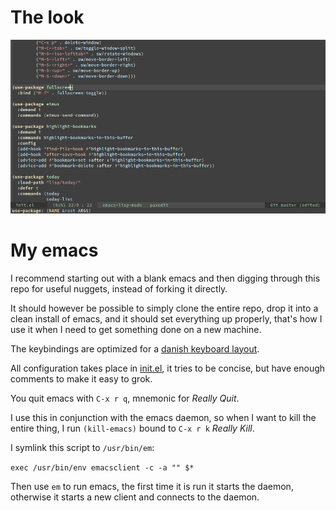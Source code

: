 # The look
![Screenshot of my emacs in action](emacs-screen.png?raw=true "Screenshot of my emacs in action")

# My emacs
I recommend starting out with a blank emacs and then digging through this repo
for useful nuggets, instead of forking it directly.

It should however be possible to simply clone the entire repo, drop it
into a clean install of emacs, and it should set everything up
properly, that's how I use it when I need to get something done on a
new machine.

The keybindings are optimized for a
[danish keyboard layout](http://fontmeme.com/images/danish-keyboard-550x183.png).

All configuration takes place in
[init.el](https://github.com/jensecj/.emacs.d/blob/master/init.el), it
tries to be concise, but have enough comments to make it easy to grok.

You quit emacs with `C-x r q`, mnemonic for *Really Quit*.

I use this in conjunction with the emacs daemon, so when I want to kill the
entire thing, I run `(kill-emacs)` bound to `C-x r k` *Really Kill*.

I symlink this script to `/usr/bin/em`:

`exec /usr/bin/env emacsclient -c -a "" $*`

Then use `em` to run emacs, the first time it is run it
starts the daemon, otherwise it starts a new client and connects
to the daemon.
